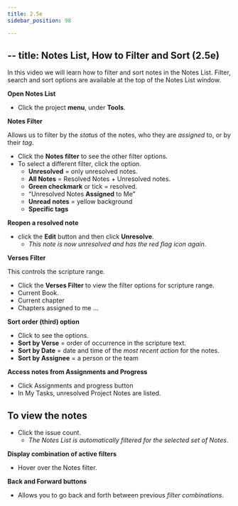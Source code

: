 ```yaml
---
title: 2.5e
sidebar_position: 98

---
```




## -- title: Notes List, How to Filter and Sort (2.5e)


In this video we will learn how to filter and sort notes in the Notes List. Filter, search and sort options are available at the top of the Notes List window.


**Open Notes List**

- Click the project **menu**, under **Tools**.

**Notes Filter**


Allows us to filter by the _status_ of the notes, who they are _assigned_ to, or by their _tag_.

- Click the **Notes filter** to see the other filter options.
- To select a different filter, click the option.
	- **Unresolved** = only unresolved notes.
	- **All Notes** = Resolved Notes + Unresolved notes.
	- **Green checkmark** or tick = resolved.
	- “Unresolved Notes **Assigned** to Me”
	- **Unread notes** = yellow background
	- **Specific tags**

**Reopen a resolved note**

- click the **Edit** button and then click **Unresolve**.
	- _This note is now unresolved and has the red flag icon again_.

**Verses Filter**


This controls the scripture range.

- Click the **Verses Filter** to view the filter options for scripture range.
- Current Book.
- Current chapter
- Chapters assigned to me …

**Sort order (third) option**

- Click to see the options.
- **Sort by Verse** = order of occurrence in the scripture text.
- **Sort by Date** = date and time of the _most_ _recent action_ for the notes.
- **Sort by Assignee** = a person or the team

**Access notes from Assignments and Progress**

- Click Assignments and progress button
- In My Tasks, unresolved Project Notes are listed.

## To view the notes

- Click the issue count.
	- _The Notes List is automatically filtered for the selected set of Notes_.

**Display combination of active filters**

- Hover over the Notes filter.

**Back and Forward buttons**

- Allows you to go back and forth between previous _filter combinations_.
